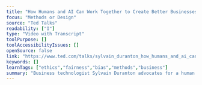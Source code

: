 ```yaml
---
title: "How Humans and AI Can Work Together to Create Better Businesses"
focus: "Methods or Design"
source: "Ted Talks"
readability: ["I"]
type: "Video with Transcript"
toolPurpose: []
toolAccessibilityIssues: []
openSource: false
link: "https://www.ted.com/talks/sylvain_duranton_how_humans_and_ai_can_work_together_to_create_better_businesses"
keywords: []
learnTags: ["ethics","fairness","bias","methods","business"]
summary: "Business technologist Sylvain Duranton advocates for a human plus AI approach in his Ted Talk \"How Humans and AI Can Work Together to Create Better Businesses.\" "
---
```


